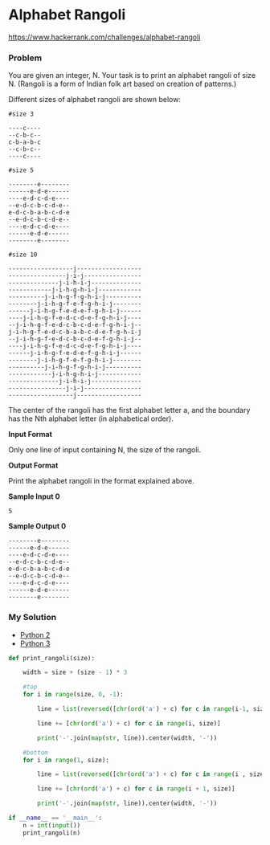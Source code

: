 # Alphabet Rangoli

https://www.hackerrank.com/challenges/alphabet-rangoli

### Problem

You are given an integer, N. Your task is to print an alphabet rangoli of size N. (Rangoli is a form of Indian folk art based on creation of patterns.)

Different sizes of alphabet rangoli are shown below:

```
#size 3

----c----
--c-b-c--
c-b-a-b-c
--c-b-c--
----c----

#size 5

--------e--------
------e-d-e------
----e-d-c-d-e----
--e-d-c-b-c-d-e--
e-d-c-b-a-b-c-d-e
--e-d-c-b-c-d-e--
----e-d-c-d-e----
------e-d-e------
--------e--------

#size 10

------------------j------------------
----------------j-i-j----------------
--------------j-i-h-i-j--------------
------------j-i-h-g-h-i-j------------
----------j-i-h-g-f-g-h-i-j----------
--------j-i-h-g-f-e-f-g-h-i-j--------
------j-i-h-g-f-e-d-e-f-g-h-i-j------
----j-i-h-g-f-e-d-c-d-e-f-g-h-i-j----
--j-i-h-g-f-e-d-c-b-c-d-e-f-g-h-i-j--
j-i-h-g-f-e-d-c-b-a-b-c-d-e-f-g-h-i-j
--j-i-h-g-f-e-d-c-b-c-d-e-f-g-h-i-j--
----j-i-h-g-f-e-d-c-d-e-f-g-h-i-j----
------j-i-h-g-f-e-d-e-f-g-h-i-j------
--------j-i-h-g-f-e-f-g-h-i-j--------
----------j-i-h-g-f-g-h-i-j----------
------------j-i-h-g-h-i-j------------
--------------j-i-h-i-j--------------
----------------j-i-j----------------
------------------j------------------
```

The center of the rangoli has the first alphabet letter a, and the boundary has the Nth alphabet letter (in alphabetical order).

**Input Format**

Only one line of input containing N, the size of the rangoli.

**Output Format**

Print the alphabet rangoli in the format explained above.

**Sample Input 0**

```
5
```

**Sample Output 0**

```
--------e--------
------e-d-e------
----e-d-c-d-e----
--e-d-c-b-c-d-e--
e-d-c-b-a-b-c-d-e
--e-d-c-b-c-d-e--
----e-d-c-d-e----
------e-d-e------
--------e--------
```

### My Solution

- [Python 2](python2.py)
- [Python 3](python3.py)
```python
def print_rangoli(size):

    width = size + (size - 1) * 3

    #top
    for i in range(size, 0, -1):

        line = list(reversed([chr(ord('a') + c) for c in range(i-1, size)]))

        line += [chr(ord('a') + c) for c in range(i, size)]

        print('-'.join(map(str, line)).center(width, '-'))

    #bottom    
    for i in range(1, size):

        line = list(reversed([chr(ord('a') + c) for c in range(i , size)]))

        line += [chr(ord('a') + c) for c in range(i + 1, size)]

        print('-'.join(map(str, line)).center(width, '-'))

if __name__ == '__main__':
    n = int(input())
    print_rangoli(n)

````